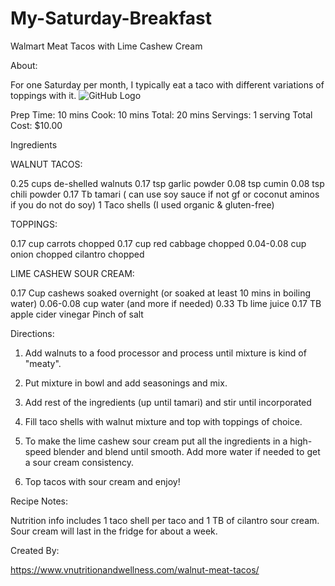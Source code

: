 # My-Saturday-Breakfast
Walmart Meat Tacos with Lime Cashew Cream

 About: 
 
For one Saturday per month, I typically eat a taco with different variations of toppings with it. 
![GitHub Logo](https://www.vnutritionandwellness.com/wp-content/uploads/2016/06/walnut-meat-tacos1-1.jpg)

Prep Time: 10 mins
Cook: 10 mins
Total: 20 mins
Servings: 1 serving
Total Cost: $10.00

Ingredients

WALNUT TACOS:

0.25 cups de-shelled walnuts
0.17 tsp garlic powder
0.08 tsp cumin
0.08 tsp chili powder
0.17 Tb tamari ( can use soy sauce if not gf or coconut aminos if you do not do soy)
1 Taco shells (I used organic & gluten-free)

TOPPINGS:

0.17 cup carrots chopped
0.17 cup red cabbage chopped
0.04-0.08 cup onion chopped
cilantro chopped

LIME CASHEW SOUR CREAM: 

0.17 Cup cashews soaked overnight (or soaked at least 10 mins in boiling water)
0.06-0.08 cup water (and more if needed)
0.33 Tb lime juice
0.17 TB apple cider vinegar
Pinch of salt

Directions: 

1. Add walnuts to a food processor and process until mixture is kind of "meaty".
2. Put mixture in bowl and add seasonings and mix.
3. Add rest of the ingredients (up until tamari) and stir until incorporated
4. Fill taco shells with walnut mixture and top with toppings of choice.
5. To make the lime cashew sour cream put all the ingredients in a high-speed blender and blend until smooth. Add more water if needed to get a sour cream consistency.

6. Top tacos with sour cream and enjoy!

Recipe Notes: 

Nutrition info includes 1 taco shell per taco and 1 TB of cilantro sour cream.
Sour cream will last in the fridge for about a week.

Created By:

https://www.vnutritionandwellness.com/walnut-meat-tacos/
